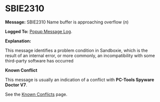 # SBIE2310


**Message:** SBIE2310 Name buffer is approaching overflow (_n_)

**Logged To:** [Popup Message Log](PopupMessageLog).

**Explanation:**

This message identifies a problem condition in Sandboxie, which is the result of an internal error, or more commonly, an incompatibility with some third-party software has occurred

**Known Conflict**

This message is usually an indication of a conflict with **PC-Tools Spyware Doctor V7**.

See the [Known Conflicts](KnownConflicts) page.